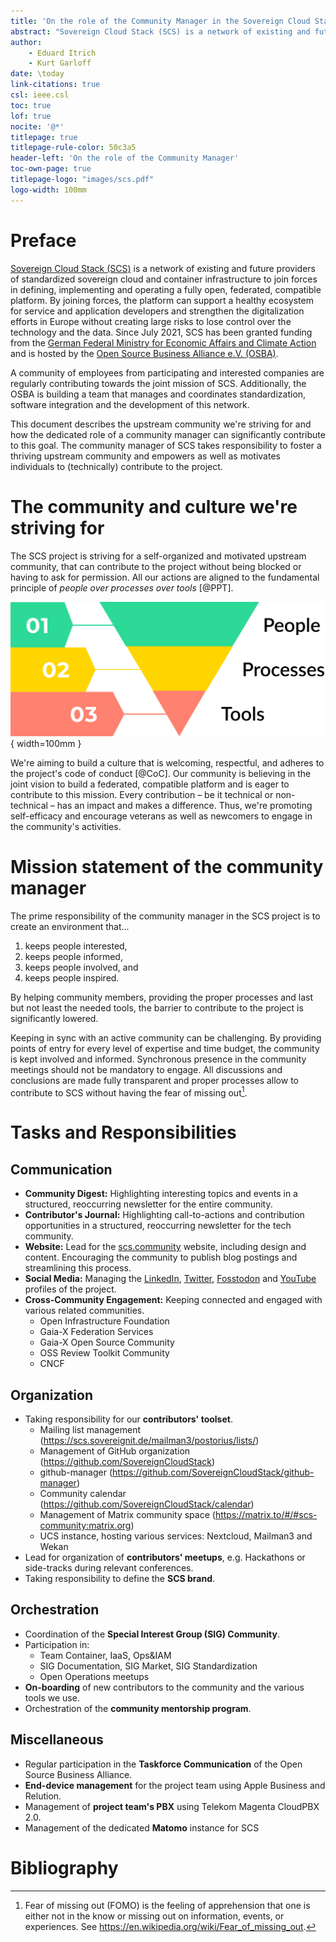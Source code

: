 ```yaml
---
title: 'On the role of the Community Manager in the Sovereign Cloud Stack project'
abstract: "Sovereign Cloud Stack (SCS) is a network of existing and future providers of standardized sovereign cloud and container infrastructure to join forces in defining, implementing and operating a fully open, federated, compatible platform. A growing community of organizations and individuals contribute to the joint mission of this open-source project. This document describes the upstream community we're striving for and how the dedicated role of a community manager can significantly contribute to this goal."
author:
    - Eduard Itrich
    - Kurt Garloff
date: \today
link-citations: true
csl: ieee.csl
toc: true
lof: true
nocite: '@*'
titlepage: true
titlepage-rule-color: 50c3a5
header-left: 'On the role of the Community Manager'
toc-own-page: true
titlepage-logo: "images/scs.pdf"
logo-width: 100mm
---
```


# Preface

[Sovereign Cloud Stack (SCS)](https://scs.community) is a network of existing and future providers of standardized sovereign cloud and container infrastructure to join forces in defining, implementing and operating a fully open, federated, compatible platform. By joining forces, the platform can support a healthy ecosystem for service and application developers and strengthen the digitalization efforts in Europe without creating large risks to lose control over the technology and the data. Since July 2021, SCS has been granted funding from the [German Federal Ministry for Economic Affairs and Climate Action](https://scs.community) and is hosted by the [Open Source Business Alliance e.V. (OSBA)](https://osb-alliance.com).

A community of employees from participating and interested companies are regularly contributing towards the joint mission of SCS. Additionally, the OSBA is building a team that manages and coordinates standardization, software integration and the development of this network. 

This document describes the upstream community we're striving for and how the dedicated role of a community manager can significantly contribute to this goal. The community manager of SCS takes responsibility to foster a thriving upstream community and empowers as well as motivates individuals to (technically) contribute to the project. 

# The community and culture we're striving for

The SCS project is striving for a self-organized and motivated upstream community, that can contribute to the project without being blocked or having to ask for permission. All our actions are aligned to the fundamental principle of *people over processes over tools* [@PPT].

![People over Processes over Tools](images/PPT.svg){ width=100mm }

We're aiming to build a culture that is welcoming, respectful, and adheres to the project's code of conduct [@CoC]. Our community is believing in the joint vision to build a federated, compatible platform and is eager to contribute to this mission. Every contribution – be it technical or non-technical – has an impact and makes a difference. Thus, we're promoting self-efficacy and encourage veterans as well as newcomers to engage in the community's activities.

# Mission statement of the community manager

The prime responsibility of the community manager in the SCS project is to create an environment that...

1. keeps people interested,
2. keeps people informed,
3. keeps people involved, and
4. keeps people inspired.

By helping community members, providing the proper processes and last but not least the needed tools, the barrier to contribute to the project is significantly lowered.

Keeping in sync with an active community can be challenging. By providing points of entry for every level of expertise and time budget, the community is kept involved and informed. Synchronous presence in the community meetings should not be mandatory to engage. All discussions and conclusions are made fully transparent and proper processes allow to contribute to SCS without having the fear of missing out[^FOMO]. 

# Tasks and Responsibilities

## Communication

- **Community Digest:** Highlighting interesting topics and events in a structured, reoccurring newsletter for the entire community.
- **Contributor's Journal:** Highlighting call-to-actions and contribution opportunities in a structured, reoccurring newsletter for the tech community.
- **Website:** Lead for the [scs.community](https://scs.community) website, including design and content. Encouraging the community to publish blog postings and streamlining this process.
- **Social Media:** Managing the [LinkedIn](https://www.linkedin.com/showcase/sovereigncloudstack), [Twitter](https://twitter.com/scs_osballiance), [Fosstodon](https://fosstodon.org/@sovereigncloudstack) and [YouTube](https://www.youtube.com/@sovereigncloudstack) profiles of the project.
- **Cross-Community Engagement:** Keeping connected and engaged with various related communities.
    - Open Infrastructure Foundation
    - Gaia-X Federation Services
    - Gaia-X Open Source Community
    - OSS Review Toolkit Community
    - CNCF

## Organization

- Taking responsibility for our **contributors' toolset**.
    - Mailing list management (<https://scs.sovereignit.de/mailman3/postorius/lists/>)
    - Management of GitHub organization (<https://github.com/SovereignCloudStack>)
    - github-manager (<https://github.com/SovereignCloudStack/github-manager>)
    - Community calendar (<https://github.com/SovereignCloudStack/calendar>)
    - Management of Matrix community space (<https://matrix.to/#/#scs-community:matrix.org>)
    - UCS instance, hosting various services: Nextcloud, Mailman3 and Wekan
- Lead for organization of **contributors' meetups**, e.g. Hackathons or side-tracks during relevant conferences.
- Taking responsibility to define the **SCS brand**.

## Orchestration

- Coordination of the **Special Interest Group (SIG) Community**.
- Participation in:
    - Team Container, IaaS, Ops&IAM
    - SIG Documentation, SIG Market, SIG Standardization
    - Open Operations meetups
- **On-boarding** of new contributors to the community and the various tools we use.
- Orchestration of the **community mentorship program**.

## Miscellaneous

- Regular participation in the **Taskforce Communication** of the Open Source Business Alliance.
- **End-device management** for the project team using Apple Business and Relution.
- Management of **project team's PBX** using Telekom Magenta CloudPBX 2.0.
- Management of the dedicated **Matomo** instance for SCS

# Bibliography

[^FOMO]: Fear of missing out (FOMO) is the feeling of apprehension that one is either not in the know or missing out on information, events, or experiences. See <https://en.wikipedia.org/wiki/Fear_of_missing_out>.